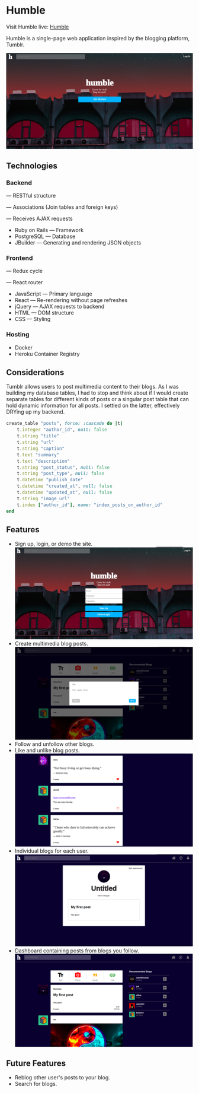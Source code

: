 # Humble

Visit Humble live: [Humble](https://humble-app.herokuapp.com/#/)

Humble is a single-page web application inspired by the blogging platform, Tumblr.

![Humble](./screenshots/home.png)

## Technologies

### Backend
— RESTful structure

— Associations (Join tables and foreign keys)

— Receives AJAX requests
* Ruby on Rails — Framework
* PostgreSQL — Database
* JBuilder — Generating and rendering JSON objects

### Frontend
— Redux cycle

— React router
  * JavaScript — Primary language
  * React — Re-rendering without page refreshes
  * jQuery — AJAX requests to backend
  * HTML — DOM structure
  * CSS — Styling

### Hosting
  * Docker
  * Heroku Container Registry

## Considerations

Tumblr allows users to post multimedia content to their blogs. As I was building my database tables, I had to stop and think about if I would create separate tables for different kinds of posts or a singular post table that can hold dynamic information for all posts. I settled on the latter, effectively DRYing up my backend.
```rb
create_table "posts", force: :cascade do |t|
    t.integer "author_id", null: false
    t.string "title"
    t.string "url"
    t.string "caption"
    t.text "summary"
    t.text "description"
    t.string "post_status", null: false
    t.string "post_type", null: false
    t.datetime "publish_date"
    t.datetime "created_at", null: false
    t.datetime "updated_at", null: false
    t.string "image_url"
    t.index ["author_id"], name: "index_posts_on_author_id"
end
```

## Features

* Sign up, login, or demo the site.
![Humble](./screenshots/session.png)
* Create multimedia blog posts.
![Humble](./screenshots/post.png)
* Follow and unfollow other blogs.
* Like and unlike blog posts.
![Humble](./screenshots/likes.png)
* Individual blogs for each user.
![Humble](./screenshots/blog.png)
* Dashboard containing posts from blogs you follow.
![Humble](./screenshots/dashboard.png)

## Future Features

 * Reblog other user's posts to your blog.
 * Search for blogs.